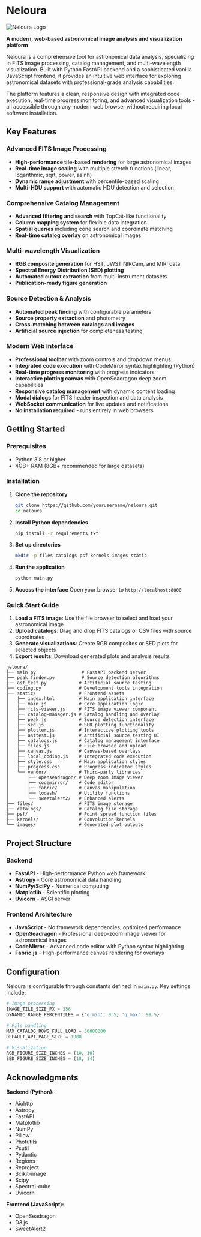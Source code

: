 # Neloura 
![Neloura Logo](static/logo/logo.png)

**A modern, web-based astronomical image analysis and visualization platform**

Neloura is a comprehensive tool for astronomical data analysis, specializing in FITS image processing, catalog management, and multi-wavelength visualization. Built with Python FastAPI backend and a sophisticated vanilla JavaScript frontend, it provides an intuitive web interface for exploring astronomical datasets with professional-grade analysis capabilities.

The platform features a clean, responsive design with integrated code execution, real-time progress monitoring, and advanced visualization tools - all accessible through any modern web browser without requiring local software installation.


##  Key Features

###  Advanced FITS Image Processing
- **High-performance tile-based rendering** for large astronomical images
- **Real-time image scaling** with multiple stretch functions (linear, logarithmic, sqrt, power, asinh)
- **Dynamic range adjustment** with percentile-based scaling
- **Multi-HDU support** with automatic HDU detection and selection

###  Comprehensive Catalog Management
- **Advanced filtering and search** with TopCat-like functionality
- **Column mapping system** for flexible data integration
- **Spatial queries** including cone search and coordinate matching
- **Real-time catalog overlay** on astronomical images

###  Multi-wavelength Visualization
- **RGB composite generation** for HST, JWST NIRCam, and MIRI data
- **Spectral Energy Distribution (SED) plotting** 
- **Automated cutout extraction** from multi-instrument datasets
- **Publication-ready figure generation**

###  Source Detection & Analysis
- **Automated peak finding** with configurable parameters
- **Source property extraction** and photometry
- **Cross-matching between catalogs and images**
- **Artificial source injection** for completeness testing

###  Modern Web Interface
- **Professional toolbar** with zoom controls and dropdown menus
- **Integrated code execution** with CodeMirror syntax highlighting (Python)
- **Real-time progress monitoring** with progress indicators
- **Interactive plotting canvas** with OpenSeadragon deep zoom capabilities
- **Responsive catalog management** with dynamic content loading
- **Modal dialogs** for FITS header inspection and data analysis
- **WebSocket communication** for live updates and notifications
- **No installation required** - runs entirely in web browsers

## Getting Started

### Prerequisites
- Python 3.8 or higher
- 4GB+ RAM (8GB+ recommended for large datasets)

### Installation

1. **Clone the repository**
   ```bash
   git clone https://github.com/yourusername/neloura.git
   cd neloura
   ```

2. **Install Python dependencies**
   ```bash
   pip install -r requirements.txt
   ```

3. **Set up directories**
   ```bash
   mkdir -p files catalogs psf kernels images static
   ```

4. **Run the application**
   ```bash
   python main.py
   ```

5. **Access the interface**
   Open your browser to `http://localhost:8000`

### Quick Start Guide

1. **Load a FITS image**: Use the file browser to select and load your astronomical image
2. **Upload catalogs**: Drag and drop FITS catalogs or CSV files with source coordinates
4. **Generate visualizations**: Create RGB composites or SED plots for selected objects
5. **Export results**: Download generated plots and analysis results

```
neloura/
├── main.py                 # FastAPI backend server
├── peak_finder.py          # Source detection algorithms
├── ast_test.py            # Artificial source testing
├── coding.py              # Development tools integration
├── static/                # Frontend assets
│   ├── index.html         # Main application interface
│   ├── main.js            # Core application logic
│   ├── fits-viewer.js     # FITS image viewer component
│   ├── catalog-manager.js # Catalog handling and overlay
│   ├── peak.js            # Source detection interface
│   ├── sed.js             # SED plotting functionality
│   ├── plotter.js         # Interactive plotting tools
│   ├── asttest.js         # Artificial source testing UI
│   ├── catalogs.js        # Catalog management interface
│   ├── files.js           # File browser and upload
│   ├── canvas.js          # Canvas-based overlays
│   ├── local_coding.js    # Integrated code execution
│   ├── style.css          # Main application styles
│   ├── progress.css       # Progress indicator styles
│   └── vendor/            # Third-party libraries
│       ├── openseadragon/ # Deep zoom image viewer
│       ├── codemirror/    # Code editor
│       ├── fabric/        # Canvas manipulation
│       ├── lodash/        # Utility functions
│       └── sweetalert2/   # Enhanced alerts
├── files/                 # FITS image storage
├── catalogs/              # Catalog file storage
├── psf/                   # Point spread function files
├── kernels/               # Convolution kernels
└── images/                # Generated plot outputs
```

##  Project Structure

### Backend
- **FastAPI** - High-performance Python web framework
- **Astropy** - Core astronomical data handling
- **NumPy/SciPy** - Numerical computing
- **Matplotlib** - Scientific plotting
- **Uvicorn** - ASGI server

### Frontend Architecture
- **JavaScript** - No framework dependencies, optimized performance
- **OpenSeadragon** - Professional deep-zoom image viewer for astronomical images
- **CodeMirror** - Advanced code editor with Python syntax highlighting
- **Fabric.js** - High-performance canvas rendering for overlays


## Configuration

Neloura is configurable through constants defined in `main.py`. Key settings include:

```python
# Image processing
IMAGE_TILE_SIZE_PX = 256
DYNAMIC_RANGE_PERCENTILES = {'q_min': 0.5, 'q_max': 99.5}

# File handling
MAX_CATALOG_ROWS_FULL_LOAD = 50000000
DEFAULT_API_PAGE_SIZE = 1000

# Visualization
RGB_FIGURE_SIZE_INCHES = (10, 10)
SED_FIGURE_SIZE_INCHES = (18, 14)
```



## Acknowledgments

**Backend (Python):**

- Aiohttp
- Astropy
- FastAPI
- Matplotlib
- NumPy
- Pillow
- Photutils
- Psutil
- Pydantic
- Regions
- Reproject
- Scikit-image
- Scipy
- Spectral-cube
- Uvicorn

**Frontend (JavaScript):**

- OpenSeadragon
- D3.js
- SweetAlert2
